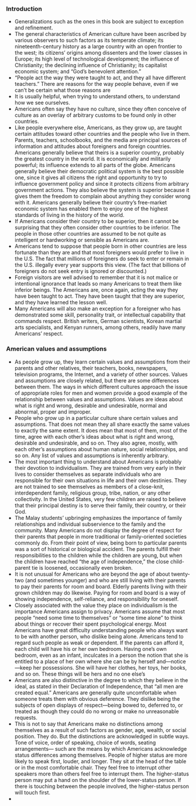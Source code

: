 ### Introduction
 *  Generalizations such as the ones in this book are subject to exception and refinement.
 *  The general characteristics of American culture have been ascribed by various observers to such factors as its temperate climate; its nineteenth-century history as a large country with an open frontier to the west; its citizens’ origins among dissenters and the lower classes in Europe; its high level of technological development; the influence of Christianity; the declining influence of Christianity; its capitalist economic system; and “God’s benevolent attention.”
 * “People act the way they were taught to act, and they all have different teachers.” There are reasons for the way people behave, even if we can’t be certain what those reasons are
 * It is usually helpful, when trying to understand others, to understand how we see ourselves.
 * Americans often say they have no culture, since they often conceive of culture as an overlay of arbitrary customs to be found only in other countries.
 * Like people everywhere else, Americans, as they grow up, are taught certain attitudes toward other countries and the people who live in them. Parents, teachers, schoolbooks, and the media are principal sources of information and attitudes about foreigners and foreign countries. Americans generally believe that theirs is a superior country, probably the greatest country in the world. It is economically and militarily powerful; its influence extends to all parts of the globe. Americans generally believe their democratic political system is the best possible one, since it gives all citizens the right and opportunity to try to influence government policy and since it protects citizens from arbitrary government actions. They also believe the system is superior because it gives them the freedom to complain about anything they consider wrong with it. Americans generally believe their country’s free-market economic system has enabled them to enjoy one of the highest standards of living in the history of the world.
 * If Americans consider their country to be superior, then it cannot be surprising that they often consider other countries to be inferior. The people in those other countries are assumed to be not quite as intelligent or hardworking or sensible as Americans are.
 * Americans tend to suppose that people born in other countries are less fortunate than they are and that most foreigners would prefer to live in the U.S. The fact that millions of foreigners do seek to enter or remain in the U.S. illegally every year supports this view. (The fact that billions of foreigners do not seek entry is ignored or discounted.)
 * Foreign visitors are well advised to remember that it is not malice or intentional ignorance that leads so many Americans to treat them like inferior beings. The Americans are, once again, acting the way they have been taught to act. They have been taught that they are superior, and they have learned the lesson well. 
 * Many Americans will also make an exception for a foreigner who has demonstrated some skill, personality trait, or intellectual capability that commands respect. British writers, German scientists, Korean martial arts specialists, and Kenyan runners, among others, readily have many Americans’ respect.

### American values and assumptions
 * As people grow up, they learn certain values and assumptions from their parents and other relatives, their teachers, books, newspapers, television programs, the Internet, and a variety of other sources. Values and assumptions are closely related, but there are some differences between them. The ways in which different cultures approach the issue of appropriate roles for men and women provide a good example of the relationship between values and assumptions. Values are ideas about what is right and wrong, desirable and undesirable, normal and abnormal, proper and improper. 
 * People who grow up in a particular culture share certain values and assumptions. That does not mean they all share exactly the same values to exactly the same extent. It does mean that most of them, most of the time, agree with each other’s ideas about what is right and wrong, desirable and undesirable, and so on. They also agree, mostly, with each other’s assumptions about human nature, social relationships, and so on. Any list of values and assumptions is inherently arbitrary.
 * The most important thing to understand about Americans is probably their devotion to individualism. They are trained from very early in their lives to consider themselves as separate individuals who are responsible for their own situations in life and their own destinies. They are not trained to see themselves as members of a close-knit, interdependent family, religious group, tribe, nation, or any other collectivity.  In the United States, very few children are raised to believe that their principal destiny is to serve their family, their country, or their God.
 * The Malay students’ upbringing emphasizes the importance of family relationships and individual subservience to the family and the community. Many Americans do not display the degree of respect for their parents that people in more traditional or family-oriented societies commonly do. From their point of view, being born to particular parents was a sort of historical or biological accident. The parents fulfill their responsibilities to the children while the children are young, but when the children have reached “the age of independence,” the close child-parent tie is loosened, occasionally even broken.
 * It is not unusual for Americans who are beyond the age of about twenty-two (and sometimes younger) and who are still living with their parents to pay their parents for room and board. Elderly parents living with their grown children may do likewise. Paying for room and board is a way of showing independence, self-reliance, and responsibility for oneself.
 * Closely associated with the value they place on individualism is the importance Americans assign to privacy. Americans assume that most people “need some time to themselves” or “some time alone” to think about things or recover their spent psychological energy. Most Americans have great difficulty understanding people who always want to be with another person, who dislike being alone. Americans tend to regard such people as weak or dependent. If the parents can afford it, each child will have his or her own bedroom. Having one’s own bedroom, even as an infant, inculcates in a person the notion that she is entitled to a place of her own where she can be by herself and—notice—keep her possessions. She will have her clothes, her toys, her books, and so on. These things will be hers and no one else’s
 * Americans are also distinctive in the degree to which they believe in the ideal, as stated in their Declaration of Independence, that “all men are created equal.” Americans are generally quite uncomfortable when someone treats them with obvious deference. They dislike being the subjects of open displays of respect—being bowed to, deferred to, or treated as though they could do no wrong or make no unreasonable requests.
 * This is not to say that Americans make no distinctions among themselves as a result of such factors as gender, age, wealth, or social position. They do. But the distinctions are acknowledged in subtle ways. Tone of voice, order of speaking, choice of words, seating arrangements— such are the means by which Americans acknowledge status differences among themselves. People of higher status are more likely to speak first, louder, and longer. They sit at the head of the table or in the most comfortable chair. They feel free to interrupt other speakers more than others feel free to interrupt them. The higher-status person may put a hand on the shoulder of the lower-status person. If there is touching between the people involved, the higher-status person will touch first.
 * 
 
